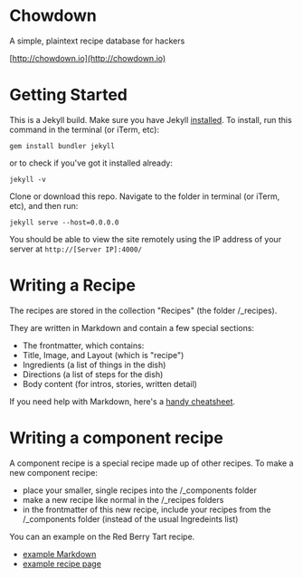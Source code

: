 # Chowdown

A simple, plaintext recipe database for hackers

[http://chowdown.io](http://chowdown.io)

# Getting Started

This is a Jekyll build. Make sure you have Jekyll [installed](https://jekyllrb.com/). To install, run this command in the terminal (or iTerm, etc):

```gem install bundler jekyll```

or to check if you've got it installed already:

```jekyll -v```

Clone or download this repo. Navigate to the folder in terminal (or iTerm, etc), and then run:

```jekyll serve --host=0.0.0.0```

You should be able to view the site remotely using the IP address of your server at `http://[Server IP]:4000/`

# Writing a Recipe

The recipes are stored in the collection "Recipes" (the folder /_recipes).

They are written in Markdown and contain a few special sections:

- The frontmatter, which contains:
 - Title, Image, and Layout (which is "recipe")
 - Ingredients (a list of things in the dish)
 - Directions (a list of steps for the dish)
- Body content (for intros, stories, written detail)

If you need help with Markdown, here's a [handy cheatsheet](https://github.com/adam-p/markdown-here/wiki/Markdown-Cheatsheet).

# Writing a component recipe

A component recipe is a special recipe made up of other recipes. To make a new component recipe:

- place your smaller, single recipes into the /_components folder
- make a new recipe like normal in the /_recipes folders
- in the frontmatter of this new recipe, include your recipes from the /_components folder (instead of the usual Ingredeints list)

You can an example on the Red Berry Tart recipe. 

- [example Markdown](https://raw.githubusercontent.com/clarklab/chowdown/gh-pages/_recipes/red-berry-tart.md)
- [example recipe page](http://chowdown.io/recipes/red-berry-tart.html)
